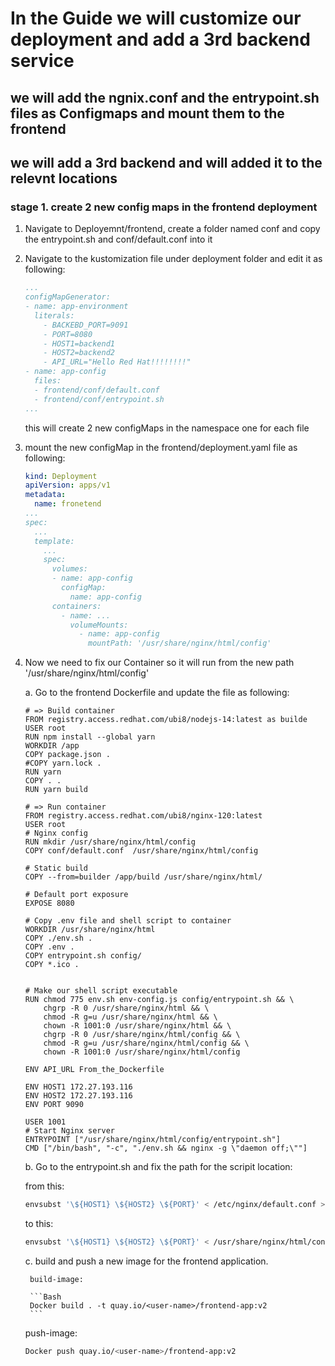 # In the Guide we will customize our deployment and add a 3rd backend service

## we will add the ngnix.conf and the entrypoint.sh files as Configmaps and mount them to the frontend

## we will add a 3rd backend and will added it to the relevnt locations

### stage 1. create 2 new config maps in the frontend deployment

1. Navigate to Deployemnt/frontend, create a folder named conf and copy the entrypoint.sh and conf/default.conf into it

2. Navigate to the kustomization file under deployment folder and edit it as following:

    ```YAML
    ...
    configMapGenerator:
    - name: app-environment
      literals:
        - BACKEBD_PORT=9091
        - PORT=8080
        - HOST1=backend1
        - HOST2=backend2
        - API_URL="Hello Red Hat!!!!!!!!"
    - name: app-config
      files:
      - frontend/conf/default.conf
      - frontend/conf/entrypoint.sh
    ...
    ```

    this will create 2 new configMaps in the namespace one for each file

3. mount the new configMap in the frontend/deployment.yaml file as following:

    ```YAML
    kind: Deployment
    apiVersion: apps/v1
    metadata:
      name: fronetend
    ...
    spec:
      ...
      template:
        ...
        spec:
          volumes:
          - name: app-config
            configMap:
              name: app-config
          containers:
            - name: ...
              volumeMounts:
                - name: app-config
                  mountPath: '/usr/share/nginx/html/config'
    ```

4. Now we need to fix our Container so it will run from the new path '/usr/share/nginx/html/config'

    a. Go to the frontend Dockerfile and update the file as following:

      ```Docker
      # => Build container
      FROM registry.access.redhat.com/ubi8/nodejs-14:latest as builde
      USER root
      RUN npm install --global yarn
      WORKDIR /app
      COPY package.json .
      #COPY yarn.lock .
      RUN yarn
      COPY . .
      RUN yarn build
              
      # => Run container
      FROM registry.access.redhat.com/ubi8/nginx-120:latest
      USER root
      # Nginx config
      RUN mkdir /usr/share/nginx/html/config
      COPY conf/default.conf  /usr/share/nginx/html/config
              
      # Static build
      COPY --from=builder /app/build /usr/share/nginx/html/
              
      # Default port exposure
      EXPOSE 8080
              
      # Copy .env file and shell script to container
      WORKDIR /usr/share/nginx/html
      COPY ./env.sh .
      COPY .env .
      COPY entrypoint.sh config/
      COPY *.ico .
              
              
      # Make our shell script executable
      RUN chmod 775 env.sh env-config.js config/entrypoint.sh && \
          chgrp -R 0 /usr/share/nginx/html && \
          chmod -R g=u /usr/share/nginx/html && \
          chown -R 1001:0 /usr/share/nginx/html && \
          chgrp -R 0 /usr/share/nginx/html/config && \
          chmod -R g=u /usr/share/nginx/html/config && \
          chown -R 1001:0 /usr/share/nginx/html/config
              
      ENV API_URL From_the_Dockerfile
              
      ENV HOST1 172.27.193.116
      ENV HOST2 172.27.193.116
      ENV PORT 9090
              
      USER 1001
      # Start Nginx server
      ENTRYPOINT ["/usr/share/nginx/html/config/entrypoint.sh"]
      CMD ["/bin/bash", "-c", "./env.sh && nginx -g \"daemon off;\""]
      ```

    b. Go to the entrypoint.sh and fix the path for the scripit location:

      from this:

      ```Bash
      envsubst '\${HOST1} \${HOST2} \${PORT}' < /etc/nginx/default.conf > /etc/nginx/nginx.conf
      ```

      to this:

      ```Bash
      envsubst '\${HOST1} \${HOST2} \${PORT}' < /usr/share/nginx/html/config/default.conf > /etc/nginx/nginx.conf
      ```

    c. build and push a new image for the frontend application.

        build-image:

        ```Bash
        Docker build . -t quay.io/<user-name>/frontend-app:v2
        ```

      push-image:

      ```Bash
      Docker push quay.io/<user-name>/frontend-app:v2
      ```
